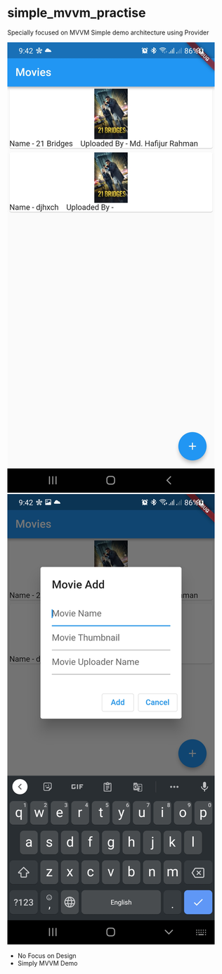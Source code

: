 # simple_mvvm_practise

Specially focused on MVVM Simple demo architecture using Provider

![Alt text](assets/images/s1.jpg?raw=true "First Screenshot")
![Alt text](assets/images/s2.jpg?raw=true "First Screenshot")

- No Focus on Design
- Simply MVVM Demo

